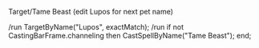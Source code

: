 Target/Tame Beast (edit Lupos for next pet name)

/run TargetByName("Lupos", exactMatch);
/run if not CastingBarFrame.channeling then CastSpellByName("Tame Beast"); end;